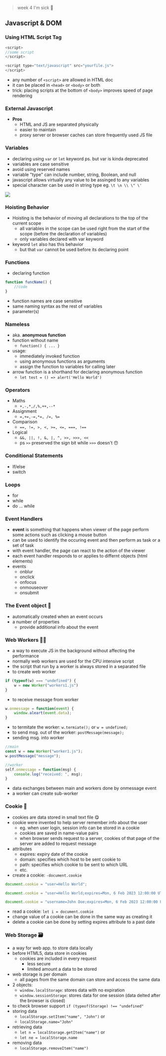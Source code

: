 > week 4 I'm sick 🤒

## Javascript & DOM

### Using HTML Script Tag

```javascript
<script>
//some script
</script>

<script type="text/javascript" src="yourfile.js">
</script>
```

- any number of `<script>` are allowed in HTML doc
- it can be placed in `<head>` or `<body>` or both
- trick: placing scripts at the bottom of `<body>` improves speed of page rendering

### External Javascript
- **Pros**
	- HTML and JS are separated physically
	- easier to maintain
	- proxy server or browser caches can store frequently used JS file

### Variables
- declaring using `var` or `let` keyword ps. but var is kinda deprecated
- variables are case sensitive
- avoid using reserved names
- variable "type" can include number, string, Boolean, and null
- javascript allows virtually any value to be assinged to any variables
- special character can be used in string type eg. `\t \n \\ \" \'`

![](https://media.discordapp.net/attachments/1014398974649708624/1073430743650410538/image.png?width=1185&height=685)

### Hoisting Behavior
- Hoisting is the behavior of moving all declarations to the top of the current scope
	- all variables in the scope can be used right from the start of the scope (before the declaration of variables)
	- only variables declared with var keyword  
- keyword `let` also has this behavior
	- but that `var` cannot be used before its declaring point

### Functions
- declaring function
```javascript
function funcName() {
	//code
}
```
- function names are case sensitive
- same naming syntax as the rest of variables
- parameter(s)

### Nameless
- aka. **anonymous function**
- function without name
	- `function() { ... }`
- usage:
	- immediately invoked function
	- using anonymous functions as arguments
	- assign the function to variables for calling later
- arrow function is a shorthand for declaring anonymous function
	- `let test = () => alert('Hello World')`

### Operators
- Maths
	- `+,-,*,/,%,++,--*`
- Assignment
	- `=,+=,-=,*=, /=, %=`
- Comparison
	- `==, !=, >, <, >=, <=, ===, !==`
- Logical
	- `&&, ||, !, &, |, ^, >>, >>>, <<`
	- ps `>>` preserved the sign bit while `>>>` doesn't 😯

### Conditional Statements
- If/else
- switch

### Loops
- for
- while
- do ... while

### Event Handlers
- **event** is something that happens when viewer of the page perform some actions such as clicking a mouse button
- can be used to identify the occuring event and then perform as task or a set of task 
- with event handler, the page can react to the action of the viewer
- each event handler responds to or applies to differnt objects (html elements)
- events
	- onblur
	- onclick
	- onfocus
	- onmouseover
	- onsubmit

### The Event object 🎴
- automatically created when an event occurs
- a number of properties
	- provide additional info about the event

### Web Workers 👨‍🏭
- a way to execute JS in the background without affecting the performance
- normally web workers are used for the CPU intensive script
- the script that run by a worker is always stored in a separated file
- to create web worker
```javascript
if (typeof(w) === "undefined") {
	w = new Worker("workers1.js")
}
```
- to receive message from worker
```javascript
w.onmessage = function(event) {
	window.aleart(event.data);
}
```
- to termitate the worker: `w.termiate();` or `w = undefined;`
- to send msg. out of the worker: `postMessage(message);`
- sending msg. into worker
```javascript
//main
const w = new Worker("worker1.js");
w.postMessage("message");

//worker
self.onmessage = function(msg) {
	console.log("received: ", msg);
}
```
- data exchanges between main and workers done by onmessage event
- a worker can create sub-worker

### Cookie 🍪
- cookies are data stored in small text file 😋
- cookie were invented to help server remember info about the user
	- eg. when user login, session info can be stored in a cookie
	- cookies are saved in name-value pairs
	- when browser sends request to a server, cookies of that page of the server are added to request message
- attributes
	- expires: expiry date of the cookie
	- domain: specifies which host to be sent cookie to
	- path: specifies which cookie to be sent to which URL
	- etc.
- create a cookie: `-document.cookie`
```javascript
document.cookie = "user=Hello World";

document.cookie = "user=Hello World;expires=Mon, 6 Feb 2023 12:00:00 UTC";

document.cookie = "username=John Doe;expires=Mon, 6 Feb 2023 12:00:00 UTC;path=/";
```
- read a cookie: `let i = document.cookie`
- change value of a cookie can be done in the same way as creating it
- delete a cookie can be done by setting expires attribute to a past date

### Web Storage 🗃️
- a way for web app. to store data locally
- before HTML5, data store in cookies
	- cookies are included in every request
		- less secure
		- limited amount a data to be stored
- web storage is per domain
	- all pages from the same domain can store and access the same data
- 2 objects:
	- `window.localStorage`: stores data with no expiration
	- `window.sessionStorage`: stores data for one session (data delted after the browser is closed)
- to check browser support `if (typeof(Storage) !== "undefined"`
- storing data
	- `localStorage.setItem("name", "John")` or
	- `localStorage.name="John"`
- retrieving data
	- `let n = localStorage.getItem("name")` or
	- `let ne = localStorage.name`
- removing data
	- `localStorage.removeItem("name")`
 